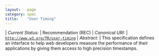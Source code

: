 ```yaml
---
layout:   page
category: spec
title:    "User Timing"
---
```


| *Current Status:* | Recommendation (REC)
| *Canonical URI:* | [`http://www.w3.org/TR/user-timing`](http://www.w3.org/TR/user-timing)
| *Abstract:* | This specification defines an interface to help web developers measure the performance of their applications by giving them access to high precision timestamps.